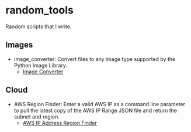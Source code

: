 # random_tools
Random scripts that I write.

## Images

* image_converter: Convert  files to any image type supported by the Python Image Library.
  * [Image Converter](https://github.com/Collisio-Adolebitque/random_tools/blob/master/images/image_converter/image_converter.py)

## Cloud

* AWS Region Finder: Enter a valid AWS IP as a command line parameter to pull the latest copy of the AWS IP Range JSON file and return the subnet and region.
  * [AWS IP Address Region Finder](https://github.com/Collisio-Adolebitque/random_tools/blob/master/cloud/public/aws/networking/ipam/aws_region_ipv4_lookup/iptoregion.py)
